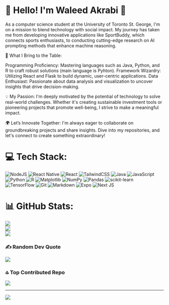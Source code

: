 # 🌟 Hello! I'm Waleed Akrabi 🌟

As a computer science student at the University of Toronto St. George, I'm on a mission to blend technology with social impact. My journey has taken me from developing innovative applications like SportBuddy, which connects sports enthusiasts, to conducting cutting-edge research on AI prompting methods that enhance machine reasoning.

🚀 What I Bring to the Table:

Programming Proficiency: Mastering languages such as Java, Python, and R to craft robust solutions (main language is Pyhton).
Framework Wizardry: Utilizing React and Flask to build dynamic, user-centric applications.
Data Enthusiast: Passionate about data analysis and visualization to uncover insights that drive decision-making.

💡 My Passion:
I'm deeply motivated by the potential of technology to solve real-world challenges. Whether it's creating sustainable investment tools or pioneering projects that promote well-being, I strive to make a meaningful impact.

🌍 Let’s Innovate Together:
I'm always eager to collaborate on groundbreaking projects and share insights. Dive into my repositories, and let's connect to create something extraordinary!


# 💻 Tech Stack:
![NodeJS](https://img.shields.io/badge/node.js-6DA55F?style=for-the-badge&logo=node.js&logoColor=white) ![React Native](https://img.shields.io/badge/react_native-%2320232a.svg?style=for-the-badge&logo=react&logoColor=%2361DAFB) ![React](https://img.shields.io/badge/react-%2320232a.svg?style=for-the-badge&logo=react&logoColor=%2361DAFB) ![TailwindCSS](https://img.shields.io/badge/tailwindcss-%2338B2AC.svg?style=for-the-badge&logo=tailwind-css&logoColor=white) ![Java](https://img.shields.io/badge/java-%23ED8B00.svg?style=for-the-badge&logo=openjdk&logoColor=white) ![JavaScript](https://img.shields.io/badge/javascript-%23323330.svg?style=for-the-badge&logo=javascript&logoColor=%23F7DF1E) ![Python](https://img.shields.io/badge/python-3670A0?style=for-the-badge&logo=python&logoColor=ffdd54) ![R](https://img.shields.io/badge/r-%23276DC3.svg?style=for-the-badge&logo=r&logoColor=white) ![Matplotlib](https://img.shields.io/badge/Matplotlib-%23ffffff.svg?style=for-the-badge&logo=Matplotlib&logoColor=black) ![NumPy](https://img.shields.io/badge/numpy-%23013243.svg?style=for-the-badge&logo=numpy&logoColor=white) ![Pandas](https://img.shields.io/badge/pandas-%23150458.svg?style=for-the-badge&logo=pandas&logoColor=white) ![scikit-learn](https://img.shields.io/badge/scikit--learn-%23F7931E.svg?style=for-the-badge&logo=scikit-learn&logoColor=white) ![TensorFlow](https://img.shields.io/badge/TensorFlow-%23FF6F00.svg?style=for-the-badge&logo=TensorFlow&logoColor=white) ![Git](https://img.shields.io/badge/git-%23F05033.svg?style=for-the-badge&logo=git&logoColor=white) ![Markdown](https://img.shields.io/badge/markdown-%23000000.svg?style=for-the-badge&logo=markdown&logoColor=white) ![Expo](https://img.shields.io/badge/expo-1C1E24?style=for-the-badge&logo=expo&logoColor=#D04A37) ![Next JS](https://img.shields.io/badge/Next-black?style=for-the-badge&logo=next.js&logoColor=white)
# 📊 GitHub Stats:
![](https://github-readme-stats.vercel.app/api?username=W-Akrabi&theme=dark&hide_border=true&include_all_commits=true&count_private=false)<br/>
![](https://github-readme-streak-stats.herokuapp.com/?user=W-Akrabi&theme=dark&hide_border=true)<br/>
![](https://github-readme-stats.vercel.app/api/top-langs/?username=W-Akrabi&theme=dark&hide_border=true&include_all_commits=true&count_private=false&layout=compact)

### ✍️ Random Dev Quote
![](https://quotes-github-readme.vercel.app/api?type=horizontal&theme=radical)

### 🔝 Top Contributed Repo
![](https://github-contributor-stats.vercel.app/api?username=W-Akrabi&limit=5&theme=dark&combine_all_yearly_contributions=true)

---
[![](https://visitcount.itsvg.in/api?id=W-Akrabi&icon=0&color=12)](https://visitcount.itsvg.in)

<!-- Proudly created with GPRM ( https://gprm.itsvg.in ) -->
